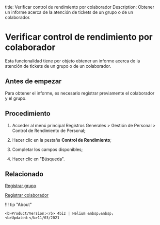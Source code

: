 title: Verificar control de rendimiento por colaborador
Description: Obtener un informe acerca de la atención de tickets de un grupo o de un colaborador.
# Verificar control de rendimiento por colaborador


Esta funcionalidad tiene por objeto obtener un informe acerca de la atención de
tickets de un grupo o de un colaborador.

Antes de empezar
--------------------

Para obtener el informe, es necesario registrar previamente el colaborador y el
grupo.

Procedimiento
-----------------

1.  Acceder al menú principal Registros Generales \> Gestión de Personal \>
    Control de Rendimiento de Personal;

2.  Hacer clic en la pestaña **Control de Rendimiento**;

3.  Completar los campos disponibles;

4.  Hacer clic en "Búsqueda".



Relacionado
-----------

[Registrar grupo](/es-es/4biz-helium/initial-settings/access-settings/user/register-groups.html)

[Registrar colaborador](/es-es/4biz-helium/initial-settings/access-settings/user/register-employee.html)

!!! tip "About"

    <b>Product/Version:</b> 4biz | Helium &nbsp;&nbsp;
    <b>Updated:</b>11/03/2021
